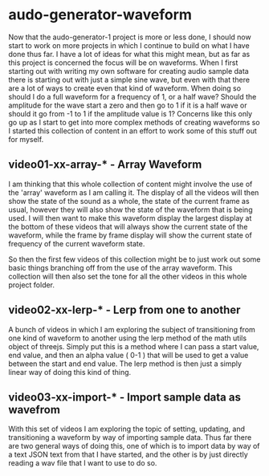 # audo-generator-waveform

Now that the audo-generator-1 project is more or less done, I should now start to work on more projects in which I continue to build on what I have done thus far. I have a lot of ideas for what this might mean, but as far as this project is concerned the focus will be on waveforms. When I first starting out with writing my own software for creating audio sample data there is starting out with just a simple sine wave, but even with that there are a lot of ways to create even that kind of waveform. When doing so should I do a full waveform for a frequency of 1, or a half wave? Should the amplitude for the wave start a zero and then go to 1 if it is a half wave or should it go from -1 to 1 if the amplitude value is 1? Concerns like this only go up as I start to get into more complex methods of creating waveforms so I started this collection of content in an effort to work some of this stuff out for myself.

## video01-xx-array-* - Array Waveform

I am thinking that this whole collection of content might involve the use of the 'array' waveform as I am calling it. The display of all the videos will then show the state of the sound as a whole, the state of the current frame as usual, however they will also show the state of the waveform that is being used. I will then want to make this waveform display the largest display at the bottom of these videos that will always show the current state of the waveform, while the frame by frame display will show the current state of frequency of the current waveform state.

So then the first few videos of this collection might be to just work out some basic things branching off from the use of the array waveform. This collection will then also set the tone for all the other videos in this whole project folder.

## video02-xx-lerp-* - Lerp from one to another

A bunch of videos in which I am exploring the subject of transitioning from one kind of waveform to another using the lerp method of the math utils object of threejs. Simply put this is a method where I can pass a start value, end value, and then an alpha value \( 0-1 \) that will be used to get a value between the start and end value. The lerp method is then just a simply linear way of doing this kind of thing.

## video03-xx-import-* - Import sample data as wavefrom

With this set of videos I am exploring the topic of setting, updating, and transitioning a waveform by way of importing sample data. Thus far there are two general ways of doing this, one of which is to import data by way of a text JSON text from that I have started, and the other is by just directly reading a wav file that I want to use to do so.